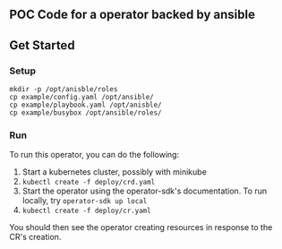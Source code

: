 ## POC Code for a operator backed by ansible

## Get Started

### Setup

```
mkdir -p /opt/anisble/roles
cp example/config.yaml /opt/ansible/
cp example/playbook.yaml /opt/anisble/
cp example/busybox /opt/ansible/roles/
```

### Run

To run this operator, you can do the following:

1. Start a kubernetes cluster, possibly with minikube
2. `kubectl create -f deploy/crd.yaml`
3. Start the operator using the operator-sdk's documentation. To run locally, try `operator-sdk up local`
4. `kubectl create -f deploy/cr.yaml`

You should then see the operator creating resources in response to the CR's creation.
